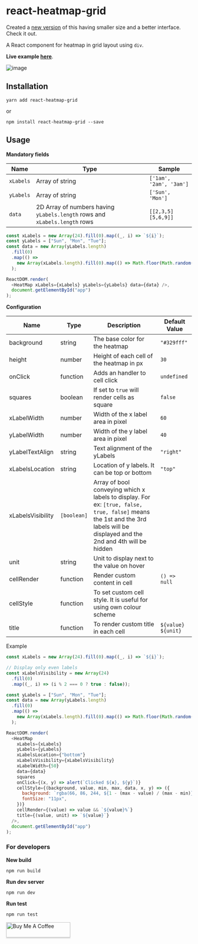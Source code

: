 # react-heatmap-grid

Created a [new version](https://github.com/arunghosh/react-grid-heatmap) of this having smaller size and a better interface. Check it out.

A React component for heatmap in grid layout using `div`.

**Live example [here](https://codesandbox.io/s/r4rvwkl3yn)**.

![image](https://github.com/arunghosh/react-heatmap-grid/blob/master/docs/heatmap.png?raw=true)

## Installation

```
yarn add react-heatmap-grid
```

or

```
npm install react-heatmap-grid --save
```

## Usage

**Mandatory fields**

| Name      | Type                                                                       | Sample                  |
| --------- | -------------------------------------------------------------------------- | ----------------------- |
| `xLabels` | Array of string                                                            | `['1am', '2am', '3am']` |
| `yLabels` | Array of string                                                            | `['Sun', 'Mon']`        |
| `data`    | 2D Array of numbers having `yLabels.length` rows and `xLabels.length` rows | `[[2,3,5][5,6,9]]`      |

```javascript
const xLabels = new Array(24).fill(0).map((_, i) => `${i}`);
const yLabels = ["Sun", "Mon", "Tue"];
const data = new Array(yLabels.length)
  .fill(0)
  .map(() =>
    new Array(xLabels.length).fill(0).map(() => Math.floor(Math.random() * 100))
  );

ReactDOM.render(
  <HeatMap xLabels={xLabels} yLabels={yLabels} data={data} />,
  document.getElementById("app")
);
```

**Configuration**

| Name              | Type        | Description                                                                                                                                                                   | Default Value      |
| ----------------- | ----------- | ----------------------------------------------------------------------------------------------------------------------------------------------------------------------------- | ------------------ |
| background        | string      | The base color for the heatmap                                                                                                                                                | `"#329fff"`        |
| height            | number      | Height of each cell of the heatmap in px                                                                                                                                      | `30`               |
| onClick           | function    | Adds an handler to cell click                                                                                                                                                 | `undefined`        |
| squares           | boolean     | If set to `true` will render cells as square                                                                                                                                  | `false`            |
| xLabelWidth       | number      | Width of the x label area in pixel                                                                                                                                            | `60`               |
| yLabelWidth       | number      | Width of the y label area in pixel                                                                                                                                            | `40`               |
| yLabelTextAlign   | string      | Text alignment of the yLabels                                                                                                                                                 | `"right"`          |
| xLabelsLocation   | string      | Location of y labels. It can be top or bottom                                                                                                                                 | `"top"`            |
| xLabelsVisibility | `[boolean]` | Array of bool conveying which x labels to display. For ex: `[true, false, true, false]` means the 1st and the 3rd labels will be displayed and the 2nd and 4th will be hidden |                    |
| unit              | string      | Unit to display next to the value on hover                                                                                                                                    |                    |
| cellRender        | function    | Render custom content in cell                                                                                                                                                 | `() => null`       |
| cellStyle         | function    | To set custom cell style. It is useful for using own colour scheme                                                                                                            |                    |
| title             | function    | To render custom title in each cell                                                                                                                                           | `${value} ${unit}` |

Example

```javascript
const xLabels = new Array(24).fill(0).map((_, i) => `${i}`);

// Display only even labels
const xLabelsVisibility = new Array(24)
  .fill(0)
  .map((_, i) => (i % 2 === 0 ? true : false));

const yLabels = ["Sun", "Mon", "Tue"];
const data = new Array(yLabels.length)
  .fill(0)
  .map(() =>
    new Array(xLabels.length).fill(0).map(() => Math.floor(Math.random() * 100))
  );

ReactDOM.render(
  <HeatMap
    xLabels={xLabels}
    yLabels={yLabels}
    xLabelsLocation={"bottom"}
    xLabelsVisibility={xLabelsVisibility}
    xLabelWidth={50}
    data={data}
    squares
    onClick={(x, y) => alert(`Clicked ${x}, ${y}`)}
    cellStyle={(background, value, min, max, data, x, y) => ({
      background: `rgba(66, 86, 244, ${1 - (max - value) / (max - min)})`,
      fontSize: "11px",
    })}
    cellRender={(value) => value && `${value}%`}
    title={(value, unit) => `${value}`}
  />,
  document.getElementById("app")
);
```

### For developers

**New build**

```
npm run build
```

**Run dev server**

```
npm run dev
```

**Run test**

```
npm run test
```

<a href="https://www.buymeacoffee.com/arunghosh" target="_blank"><img src="https://www.buymeacoffee.com/assets/img/custom_images/orange_img.png" alt="Buy Me A Coffee" style="height: 41px !important;width: 174px !important;box-shadow: 0px 3px 2px 0px rgba(190, 190, 190, 0.5) !important;-webkit-box-shadow: 0px 3px 2px 0px rgba(190, 190, 190, 0.5) !important;" ></a>
